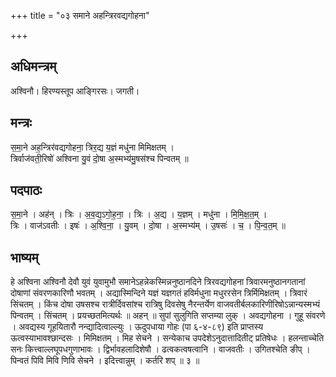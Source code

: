 +++
title = "०३ समाने अहन्त्रिरवद्यगोहना"

+++
## अधिमन्त्रम्
अश्विनौ। हिरण्यस्तूप आङ्गिरसः। जगती।

## मन्त्रः
स॒मा॒ने अह॒न्त्रिर॑वद्यगोहना॒ त्रिर॒द्य य॒ज्ञं मधु॑ना मिमिक्षतम् ।  
त्रिर्वाज॑वती॒रिषो॑ अश्विना यु॒वं दो॒षा अ॒स्मभ्य॑मु॒षस॑श्च पिन्वतम् ॥

## पदपाठः
स॒मा॒ने । अह॑न् । त्रिः । अ॒व॒द्य॒ऽगो॒ह॒ना॒ । त्रिः । अ॒द्य । य॒ज्ञम् । मधु॑ना । मि॒मि॒क्ष॒त॒म् ।  
त्रिः । वाज॑ऽवतीः । इषः॑ । अ॒श्वि॒ना॒ । यु॒वम् । दो॒षा । अ॒स्मभ्य॑म् । उ॒षसः॑ । च॒ । पि॒न्व॒त॒म् ॥

## भाष्यम्
हे अश्विना अश्विनौ देवौ युवं युवामुभौ समानेऽहन्नेकस्मिन्ननुष्ठानदिने त्रिरवद्यगोहना त्रिवारमनुष्ठानगतानां दोषाणां संवरणकारिणौ भवतम् । अद्यास्मिन्दिने यज्ञं यज्ञगतं हविर्मधुना मधुररसेन त्रिर्मिमिक्षतम् । त्रिवारं सिंचतम् । किंच दोषा उषसश्च रात्रीर्दिवसांश्च रात्रिषु दिवसेषु नैरन्तर्येण वाजवतीर्बलकारिणीरिषोऽन्नान्यस्मभ्यं पिन्वतम् । सिंचतम् । प्रयच्छतमित्यर्थः ॥ अहन् ॥ सुपां सुलुगिति सप्तम्या लुक् । अवद्यगोहना । गुहू संवरणे । अवद्यस्य गूहयितारौ नन्द्यादित्वाल्ल्युः । ऊदुपधाया गोहः (पा ६-४-८९) इति प्राप्तस्य ऊत्वस्याभावश्छान्दसः । मिमिक्षतम् । मिह सेचने । सन्येकाच उपदेशेऽनुदात्तादितीट् प्रतिषेधः । हलन्ताच्चेति सनः कित्त्वाल्लघूपधगुणाभावः । द्विर्भावहलादिशेषौ । ढत्वकत्वषत्वानि । वाजवतीः । उगितश्चेति ङीप् । पिन्वतं पिवि मिवि णिवि सेचने । इदित्त्वान्नुम् । कर्तरि शप् ॥ ३ ॥